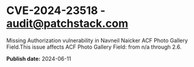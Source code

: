 # CVE-2024-23518 - audit@patchstack.com

Missing Authorization vulnerability in Navneil Naicker ACF Photo Gallery Field.This issue affects ACF Photo Gallery Field: from n/a through 2.6.

**Publish date:** 2024-06-11
